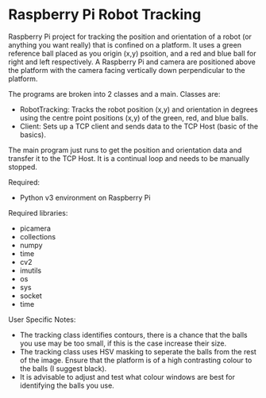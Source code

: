 # Raspberry Pi Robot Tracking
Raspberry Pi project for tracking the position and orientation of a robot (or anything you want really) that is 
confined on a platform. It uses a green reference ball placed as you origin (x,y) psoition, and a red and blue ball for right and 
left respectively. A Raspberry Pi and camera are positioned above the platform with the camera facing vertically down perpendicular 
to the platform.

The programs are broken into 2 classes and a main. Classes are: 
- RobotTracking: Tracks the robot position (x,y) and orientation in degrees using the centre point positions (x,y) of the 
green, red, and blue balls.
- Client: Sets up a TCP client and sends data to the TCP Host (basic of the basics).

The main program just runs to get the position and orientation data and transfer it to the TCP Host. It is a continual loop and 
needs to be manually stopped.

Required:
- Python v3 environment on Raspberry Pi

Required libraries:
- picamera
- collections
- numpy
- time
- cv2
- imutils
- os
- sys
- socket
- time

User Specific Notes:
- The tracking class identifies contours, there is a chance that the balls you use may be too small, if this is the case 
increase their size.
- The tracking class uses HSV masking to seperate the balls from the rest of the image. Ensure that the platform is of a high 
contrasting colour to the balls (I suggest black).
- It is advisable to adjust and test what colour windows are best for identifying the balls you use.
